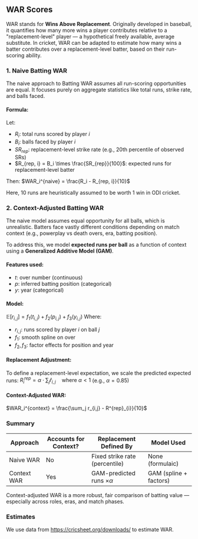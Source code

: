 ## WAR Scores 

WAR stands for **Wins Above Replacement**. Originally developed in baseball, it quantifies how many more wins a player contributes relative to a "replacement-level" player — a hypothetical freely available, average substitute. In cricket, WAR can be adapted to estimate how many wins a batter contributes over a replacement-level batter, based on their run-scoring ability.

### 1. Naive Batting WAR

The naive approach to Batting WAR assumes all run-scoring opportunities are equal. It focuses purely on aggregate statistics like total runs, strike rate, and balls faced.

#### Formula:

Let:

* $R_i$: total runs scored by player $i$
* $B_i$: balls faced by player $i$
* $SR_{rep}$: replacement-level strike rate (e.g., 20th percentile of observed SRs)
* $R_{rep, i} = B_i \times \frac{SR_{rep}}{100}$: expected runs for replacement-level batter

Then:
$WAR_i^{naive} = \frac{R_i - R_{rep, i}}{10}$

Here, 10 runs are heuristically assumed to be worth 1 win in ODI cricket.

### 2. Context-Adjusted Batting WAR

The naive model assumes equal opportunity for all balls, which is unrealistic. Batters face vastly different conditions depending on match context (e.g., powerplay vs death overs, era, batting position).

To address this, we model **expected runs per ball** as a function of context using a **Generalized Additive Model (GAM)**.

#### Features used:

* $t$: over number (continuous)
* $p$: inferred batting position (categorical)
* $y$: year (categorical)

#### Model:

$\mathbb{E}[r_{i,j}] = f_1(t_{i,j}) + f_2(p_{i,j}) + f_3(y_{i,j})$
Where:

* $r_{i,j}$: runs scored by player $i$ on ball $j$
* $f_1$: smooth spline on over
* $f_2, f_3$: factor effects for position and year

#### Replacement Adjustment:

To define a replacement-level expectation, we scale the predicted expected runs:
$R^{rep}_{i} = \alpha \cdot \sum_j \hat{r}_{i,j} \quad \text{where } \alpha < 1$
(e.g., $\alpha = 0.85$)

#### Context-Adjusted WAR:

$WAR_i^{context} = \frac{\sum_j r_{i,j} - R^{rep}_{i}}{10}$

### Summary

| Approach    | Accounts for Context? | Replacement Defined By             | Model Used             |
| ----------- | --------------------- | ---------------------------------- | ---------------------- |
| Naive WAR   | No                    | Fixed strike rate (percentile)     | None (formulaic)       |
| Context WAR | Yes                   | GAM-predicted runs $\times \alpha$ | GAM (spline + factors) |

Context-adjusted WAR is a more robust, fair comparison of batting value — especially across roles, eras, and match phases.

### Estimates

We use data from https://cricsheet.org/downloads/ to estimate WAR.
